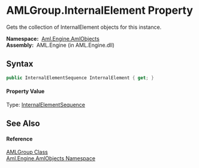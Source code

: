 AMLGroup.InternalElement Property
=================================
Gets the collection of InternalElement objects for this instance.

  **Namespace:**  [Aml.Engine.AmlObjects][1]  
  **Assembly:**  AML.Engine (in AML.Engine.dll)

Syntax
------

```csharp
public InternalElementSequence InternalElement { get; }
```

#### Property Value
Type: [InternalElementSequence][2]

See Also
--------

#### Reference
[AMLGroup Class][3]  
[Aml.Engine.AmlObjects Namespace][1]  

[1]: ../README.md
[2]: ../../Aml.Engine.CAEX/InternalElementSequence/README.md
[3]: README.md
[4]: https://www.automationml.org
[5]: ../../icons/logoShade.png